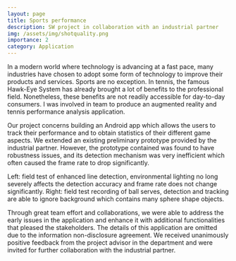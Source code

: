 ```yaml
---
layout: page
title: Sports performance 
description: SW project in collaboration with an industrial partner
img: /assets/img/shotquality.png
importance: 2
category: Application
---
```

In a modern world where technology is advancing at a fast pace, many industries have chosen to adopt some form of technology to improve their products and services. Sports are no exception. In tennis, the famous Hawk-Eye System has already brought a lot of benefits to the professional field. Nonetheless, these benefits are not readily accessible for day-to-day consumers. I was involved in team to produce an augmented reality and tennis performance analysis application. 

Our project concerns building an Android app which allows the users to track their performance and to obtain statistics of their different game aspects. We extended an existing preliminary prototype provided by the industrial partner. However, the prototype contained was found to have robustness issues, and its detection mechanism was very inefficient which often caused the frame rate to drop significantly. 

<div class="row">
    <div class="col-sm mt-2 mt-md-0">
        <img class="img-fluid rounded z-depth-1" src="{{ '/assets/img/line_detection.jpeg' | relative_url }}" alt="" title="example image"/>
    </div>
    <div class="col-sm mt-2 mt-md-0">
        <img class="img-fluid rounded z-depth-1" src="{{ '/assets/img/bounce.png' | relative_url }}" alt="" title="example image"/>
    </div>
</div>
<div class="caption">
    Left: field test of enhanced line detection, environmental lighting no long severely affects the detection accuracy and frame rate does not change significantly. Right: field test recording of ball serves, detection and tracking are able to ignore background which contains many sphere shape objects. 
</div>

Through great team effort and collaborations, we were able to address the early issues in the application and enhance it with additional functionalities that pleased the stakeholders. The details of this application are omitted due to the information non-disclosure agreement. We received unanimously positive feedback from the project advisor in the department and were invited for further collaboration with the industrial partner.